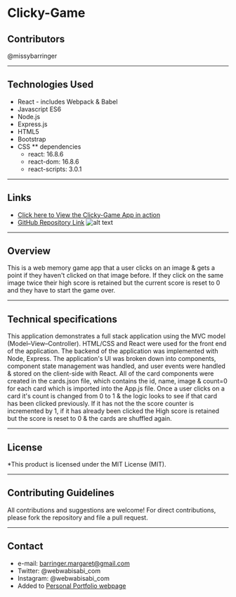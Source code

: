 # Clicky-Game

## Contributors
@missybarringer
____________________________________
## Technologies Used
* React - includes Webpack & Babel
* Javascript ES6
* Node.js
* Express.js
* HTML5
* Bootstrap
* CSS
** dependencies
    * react: 16.8.6
    * react-dom: 16.8.6
    * react-scripts: 3.0.1
____________________________________
## Links
* [Click here to View the Clicky-Game App in action](https://clickygamevbc.herokuapp.com/)
* [GitHub Repository Link](https://github.com/missybarringer/clicky-game.git)
![alt text](http://webwabisabi.com/img/clicky-game/click-game.PNG)
____________________________________
## Overview
This is a web memory game app that a user clicks on an image & gets a point if they haven't clicked on that image before. If they click on the same image twice their high score is retained but the current score is reset to 0 and they have to start the game over.
____________________________________
## Technical specifications
This application demonstrates a full stack application using the MVC model (Model–View–Controller). HTML/CSS and React were used for the front end of the application. The backend of the application was implemented with Node, Express. The application's UI was broken down into components, component state management was handled, and user events were handled & stored on the client-side with React. All of the card components were created in the cards.json file, which contains the id, name, image & count=0 for each card which is imported into the App.js file. Once a user clicks on a card it's count is changed from 0 to 1 & the logic looks to see if that card has been clicked previously. If it has not the the score counter is incremented by 1, if it has already been clicked the High score is retained but the score is reset to 0 & the cards are shuffled again.
____________________________________
## License
*This product is licensed under the MIT License (MIT).
____________________________________
## Contributing Guidelines
All contributions and suggestions are welcome!
For direct contributions, please fork the repository and file a pull request.
____________________________________
## Contact
* e-mail: barringer.margaret@gmail.com
* Twitter: @webwabisabi_com
* Instagram: @webwabisabi_com
* Added to [Personal Portfolio webpage](https://missybarringer.github.io/)
